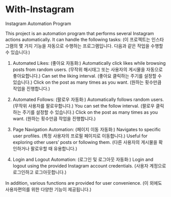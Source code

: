 # With-Instagram
Instagram Automation Program

This project is an automation program that performs several Instagram actions automatically. It can handle the following tasks:
(이 프로젝트는 인스타그램의 몇 가지 기능을 자동으로 수행하는 프로그램입니다. 다음과 같은 작업을 수행할 수 있습니다:)

1. Automated Likes:
(좋아요 자동화:)
Automatically click likes while browsing posts from random users.
(무작위 해시태그 또는 사용자의 게시물을 자동으로 좋아요합니다.)
Can set the liking interval.
(좋아요 클릭하는 주기를 설정할 수 있습니다.)
Click on the post as many times as you want.
(원하는 횟수만큼 작업을 진행합니다.)

2. Automated Follows:
(팔로우 자동화:)
Automatically follows random users.
(무작위 사용자를 팔로우합니다.)
You can set the follow interval.
(팔로우 클릭하는 주기를 설정할 수 있습니다.)
Click on the post as many times as you want.
(원하는 횟수만큼 작업을 진행합니다.)

3. Page Navigation Automation:
(페이지 이동 자동화:)
Navigates to specific user profiles.
(특정 사용자의 프로필 페이지로 이동합니다.)
Useful for exploring other users’ posts or following them.
(다른 사용자의 게시물을 확인하거나 팔로우할 때 유용합니다.)

4. Login and Logout Automation:
(로그인 및 로그아웃 자동화:)
Login and logout using the provided Instagram account credentials.
(사용자 계정으로 로그인하고 로그아웃합니다.)

In addition, various functions are provided for user convenience.
(이 외에도 사용자편의를 위한 다양한 기능이 제공됩니다.)








